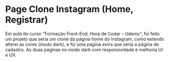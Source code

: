 ﻿# Page Clone Instagram (Home, Registrar)
 Em aula do curso "Formação Front-End, Hora de Codar - Udemy", foi feito um projeto que seria um clone da página home do Instagram,
 como extends alterei as cores (modo dark), e fiz uma página extra que seria a página de cadastro. As duas páginas no modo dark 
 com responsividade e melhoria UI e UX.
